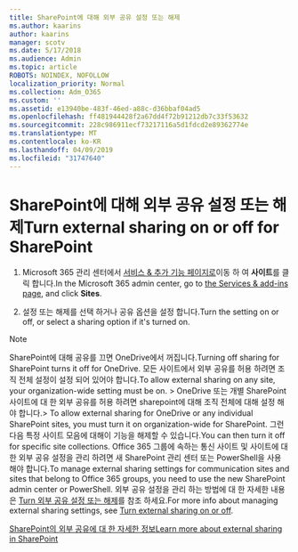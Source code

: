```yaml
---
title: SharePoint에 대해 외부 공유 설정 또는 해제
ms.author: kaarins
author: kaarins
manager: scotv
ms.date: 5/17/2018
ms.audience: Admin
ms.topic: article
ROBOTS: NOINDEX, NOFOLLOW
localization_priority: Normal
ms.collection: Adm_O365
ms.custom: ''
ms.assetid: e13940be-483f-46ed-a88c-d36bbaf04ad5
ms.openlocfilehash: ff481944428f2a67dd4f72b91212db7c33f53632
ms.sourcegitcommit: 228c986911ecf73217116a5d1fdcd2e89362774e
ms.translationtype: MT
ms.contentlocale: ko-KR
ms.lasthandoff: 04/09/2019
ms.locfileid: "31747640"
---
```

# <a name="turn-external-sharing-on-or-off-for-sharepoint"></a><span data-ttu-id="f5d4e-102">SharePoint에 대해 외부 공유 설정 또는 해제</span><span class="sxs-lookup"><span data-stu-id="f5d4e-102">Turn external sharing on or off for SharePoint</span></span>

1. <span data-ttu-id="f5d4e-103">Microsoft 365 관리 센터에서 [서비스 &amp; 추가 기능 페이지로](https://portal.office.com/adminportal/home#/Settings/ServicesAndAddIns)이동 하 여 **사이트**를 클릭 합니다.</span><span class="sxs-lookup"><span data-stu-id="f5d4e-103">In the Microsoft 365 admin center, go to [the Services &amp; add-ins page](https://portal.office.com/adminportal/home#/Settings/ServicesAndAddIns), and click **Sites**.</span></span>
    
2. <span data-ttu-id="f5d4e-104">설정 또는 해제를 선택 하거나 공유 옵션을 설정 합니다.</span><span class="sxs-lookup"><span data-stu-id="f5d4e-104">Turn the setting on or off, or select a sharing option if it's turned on.</span></span>
    
> [!NOTE]
> <span data-ttu-id="f5d4e-105">SharePoint에 대해 공유를 끄면 OneDrive에서 꺼집니다.</span><span class="sxs-lookup"><span data-stu-id="f5d4e-105">Turning off sharing for SharePoint turns it off for OneDrive.</span></span> <span data-ttu-id="f5d4e-106">모든 사이트에서 외부 공유를 허용 하려면 조직 전체 설정이 설정 되어 있어야 합니다.</span><span class="sxs-lookup"><span data-stu-id="f5d4e-106">To allow external sharing on any site, your organization-wide setting must be on.</span></span> <span data-ttu-id="f5d4e-107">> OneDrive 또는 개별 SharePoint 사이트에 대 한 외부 공유를 허용 하려면 sharepoint에 대해 조직 전체에 대해 설정 해야 합니다.</span><span class="sxs-lookup"><span data-stu-id="f5d4e-107">> To allow external sharing for OneDrive or any individual SharePoint sites, you must turn it on organization-wide for SharePoint.</span></span> <span data-ttu-id="f5d4e-108">그런 다음 특정 사이트 모음에 대해이 기능을 해제할 수 있습니다.</span><span class="sxs-lookup"><span data-stu-id="f5d4e-108">You can then turn it off for specific site collections.</span></span> <span data-ttu-id="f5d4e-109">Office 365 그룹에 속하는 통신 사이트 및 사이트에 대 한 외부 공유 설정을 관리 하려면 새 SharePoint 관리 센터 또는 PowerShell을 사용 해야 합니다.</span><span class="sxs-lookup"><span data-stu-id="f5d4e-109">To manage external sharing settings for communication sites and sites that belong to Office 365 groups, you need to use the new SharePoint admin center or PowerShell.</span></span> <span data-ttu-id="f5d4e-110">외부 공유 설정을 관리 하는 방법에 대 한 자세한 내용은 [Turn 외부 공유 설정 또는 해제](https://go.microsoft.com/fwlink/?linkid=866426)를 참조 하세요.</span><span class="sxs-lookup"><span data-stu-id="f5d4e-110">For more info about managing external sharing settings, see [Turn external sharing on or off](https://go.microsoft.com/fwlink/?linkid=866426).</span></span> 
  
[<span data-ttu-id="f5d4e-111">SharePoint의 외부 공유에 대 한 자세한 정보</span><span class="sxs-lookup"><span data-stu-id="f5d4e-111">Learn more about external sharing in SharePoint</span></span>](https://go.microsoft.com/fwlink/?linkid=734908)
  

